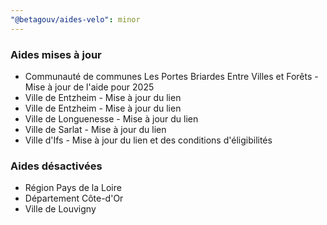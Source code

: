 ```yaml
---
"@betagouv/aides-velo": minor
---
```


### Aides mises à jour

- Communauté de communes Les Portes Briardes Entre Villes et Forêts - Mise à jour de l'aide pour 2025
- Ville de Entzheim - Mise à jour du lien
- Ville de Entzheim - Mise à jour du lien
- Ville de Longuenesse - Mise à jour du lien
- Ville de Sarlat - Mise à jour du lien
- Ville d'Ifs - Mise à jour du lien et des conditions d'éligibilités

### Aides désactivées

- Région Pays de la Loire
- Département Côte-d'Or
- Ville de Louvigny
